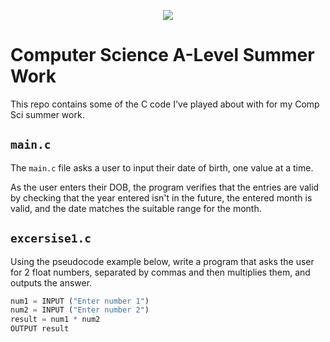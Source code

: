 <p align="center">
  <img src="../../../common-assets/blob/main/images/bhasvic/bhasvic-rect-hills-text-small.png?raw=true">
</p>

# Computer Science A-Level Summer Work

This repo contains some of the C code I've played about with for my Comp Sci summer work.

## `main.c`

The `main.c` file asks a user to input their date of birth, one value at a time.

As the user enters their DOB, the program verifies that the entries are valid by checking that the year entered isn't in
the future, the entered month is valid, and the date matches the suitable range for the month. 

## `excersise1.c`

Using the pseudocode example below, write a program that asks the user for 2 float numbers, separated by commas and then
multiplies them, and outputs the answer.

```python
num1 = INPUT ("Enter number 1")
num2 = INPUT ("Enter number 2")
result = num1 * num2
OUTPUT result
```